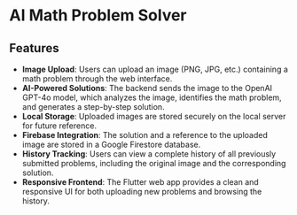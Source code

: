 # AI Math Problem Solver

## Features

* **Image Upload**: Users can upload an image (PNG, JPG, etc.) containing a math problem through the web interface.
* **AI-Powered Solutions**: The backend sends the image to the OpenAI GPT-4o model, which analyzes the image, identifies the math problem, and generates a step-by-step solution.
* **Local Storage**: Uploaded images are stored securely on the local server for future reference.
* **Firebase Integration**: The solution and a reference to the uploaded image are stored in a Google Firestore database.
* **History Tracking**: Users can view a complete history of all previously submitted problems, including the original image and the corresponding solution.
* **Responsive Frontend**: The Flutter web app provides a clean and responsive UI for both uploading new problems and browsing the history.